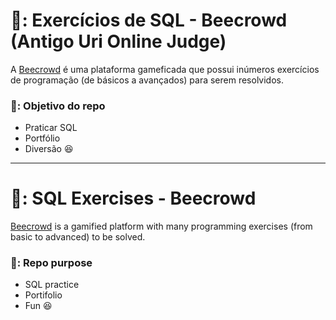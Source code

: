 # 🐝: Exercícios de SQL - Beecrowd (Antigo Uri Online Judge)

A [Beecrowd]([https://www.urionlinejudge.com.br/judge/pt/login](https://www.beecrowd.com.br/judge/pt/login?redirect=%2Fpt)) é uma plataforma gameficada que possui inúmeros exercícios de programação (de básicos a avançados) para serem resolvidos.

### 🎯: Objetivo do repo

- Praticar SQL
- Portfólio
- Diversão :satisfied:

_____________________________________________________________________


# 🐝: SQL Exercises - Beecrowd

[Beecrowd]([https://www.urionlinejudge.com.br/judge/pt/login](https://www.beecrowd.com.br/judge/pt/login?redirect=%2Fpt)) is a gamified platform with many programming exercises (from basic to advanced) to be solved.

### 🎯: Repo purpose

- SQL practice
- Portifolio
- Fun :satisfied:
